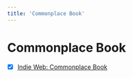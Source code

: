 ```yaml
---
title: 'Commonplace Book'
---
```


# Commonplace Book

- [x] [Indie Web: Commonplace Book](https://indieweb.org/commonplace_book)

